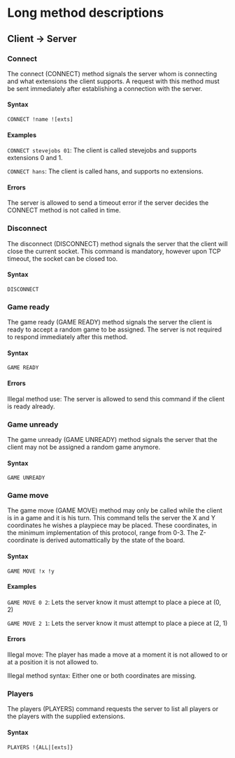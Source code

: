 # Long method descriptions

## Client -> Server

### Connect

The connect (CONNECT) method signals the server whom is connecting and what extensions the client supports. A request with this method must be sent immediately after establishing a connection with the server.

#### Syntax

`CONNECT !name ![exts]`

#### Examples

`CONNECT stevejobs 01`: The client is called stevejobs and supports extensions 0 and 1.

`CONNECT hans`: The client is called hans, and supports no extensions.


#### Errors

The server is allowed to send a timeout error if the server decides the CONNECT method is not called in time.

### Disconnect

The disconnect (DISCONNECT) method signals the server that the client will close the current socket. This command is mandatory, however upon TCP timeout, the socket can be closed too.

#### Syntax

`DISCONNECT`

### Game ready

The game ready (GAME READY) method signals the server the client is ready to accept a random game to be assigned. The server is not required to respond immediately after this method.

#### Syntax

`GAME READY`

#### Errors

Illegal method use: The server is allowed to send this command if the client is ready already.

### Game unready

The game unready (GAME UNREADY) method signals the server that the client may not be assigned a random game anymore.

#### Syntax

`GAME UNREADY`

### Game move

The game move (GAME MOVE) method may only be called while the client is in a game and it is his turn. This command tells the server the X and Y coordinates he wishes a playpiece may be placed. These coordinates, in the minimum implementation of this protocol, range from 0-3. The Z-coordinate is derived automattically by the state of the board.

#### Syntax

`GAME MOVE !x !y`

#### Examples

`GAME MOVE 0 2`: Lets the server know it must attempt to place a piece at (0, 2)

`GAME MOVE 2 1`: Lets the server know it must attempt to place a piece at (2, 1)

#### Errors

Illegal move: The player has made a move at a moment it is not allowed to or at a position it is not allowed to.

Illegal method syntax: Either one or both coordinates are missing.

### Players

The players (PLAYERS) command requests the server to list all players or the players with the supplied extensions.

#### Syntax

`PLAYERS !{ALL|[exts]}`
